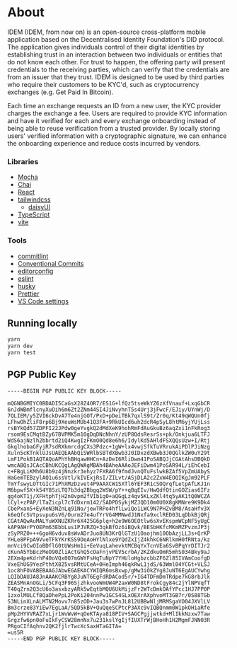 # About

IDEM (IDEM, from now on) is an open-source cross-platform mobile application based on the Decentralised Identity Foundation's DID protocol. The application gives individuals control of their digital identities by establishing trust in an interaction between two individuals or entities that do not know each other. For trust to happen, the offering party will present credentials to the receiving parties, which can verify that the credentials are from an issuer that they trust. IDEM is designed to be used by third parties who require their customers to be KYC'd, such as cryptocurrency exchanges (e.g. Get Paid In Bitcoin).

Each time an exchange requests an ID from a new user, the KYC provider charges the exchange a fee. Users are required to provide KYC information and have it verified for each and every exchange onboarding instead of being able to reuse verification from a trusted provider. By locally storing users' verified information with a cryptographic signature, we can enhance the onboarding experience and reduce costs incurred by vendors.
### Libraries

- [Mocha](https://mochajs.org/)
- [Chai](https://www.chaijs.com/)
- [React](https://reactjs.org/)
- [tailwindcss](https://tailwindcss.com/)
  - [daisyUI](https://daisyui.com/)
- [TypeScript](https://www.typescriptlang.org/)
- [vite](https://vitejs.dev/)

### Tools

- [commitlint](https://commitlint.js.org)
- [Conventional Commits](https://www.conventionalcommits.org)
- [editorconfig](https://editorconfig.org/)
- [eslint](https://eslint.org/)
- [husky](https://typicode.github.io/husky/#/)
- [Prettier](https://prettier.io/)
- [VS Code settings](https://code.visualstudio.com/)

## Running locally

```bash
yarn
yarn dev
yarn test
```

## PGP Public Key

```text
-----BEGIN PGP PUBLIC KEY BLOCK-----

mQGNBGMIYC0BDADI5CaGsX28Z4OR7/ES1G+lfQz5tseWkYZ6zXfVnauf+LxqGbCR
6nJdWBmflcnyXuOih6m6Zt2ZNm44SI4JiNvyhnT5s4Urj3jFwcF/EJiy/UYnWj/D
7QLIEM/y5ZVI6ckDvA7Te4njGOT/PxD+pDeiTBk7qxlS9t/Zr0q/Kt49qWQUn0fj
LFhwOhZliF8rp6Bj9XeuWsMUb41Q3FA+9RkUIcd6uh2dcR4pSyL8htM6yjYUjLss
rsBYkQd57ZDPFI22JPdw0geYvgkQ2dMdXeK9hohRmFdAuGkuBz6aqZxi1nFkRog3
rsom9EsCMqtBZy67BVPMK5m10gDqDNcNhnY/zUP8QdsResrSs+pk/Onkjua6LTFJ
WdS6ajNzlh2bbrtd2iQ4KwgIzFKmO0Qd8e6h6/IdylKd5AHldFSXQQsUzw+I/Rtj
GkqlhobaGFyjR7sdRXkmrcdgCXs3Pdzc+1gW+lx4vwjSfkTuVRrukAiPDlPJiNzg
Xuln5cKTnklUJsUAEQEAAbQiSWRlbSBTdXBwb3J0IDxzdXBwb3J0QGlkZW0uY29t
LmF1PokB1AQTAQoAPhYhBHqawHHCn+AzDeI6RliDwm41PoSABQJjCGAtAhsDBQkD
wmcABQsJCAcCBhUKCQgLAgQWAgMBAh4BAheAAAoJEFiDwm41PoSAR94L/iEhCebI
c+FBgLiKMh6U8b9z4jNnzkr3ehyz7FXRA6f9fmdJvnQTuFslwkBZAf5VpZmUAbyS
HaGemTEBzylAQ1u6ssVtl/kIVExjRsI/ZILvt/ASjDLA2c2ZxW4EOQIKgJm92PLF
TmYfswyLOTtGIc71PhXMzDzvet4P9AAXCW1SXTl6YEF3R1cSOQrqfLetpAfLKJ1n
M6bpwfSX+k54Y8SzLTQ7b3dq2Bbgq2WSW/pY++qBqEIv/HwQdfQtinGOZias6IFz
qg4oKT1j/XFHtphTjH2n0vpm2fVIb1g0+aQGgLz4qv5KLxZKl4tq5yAK1tQ0WCZA
lCyl+zPAP/lTaZicpl7cTdDxrm142/SADPDSykjMZJQD10m0U0X8gKMNre9K9Dk4
CbePxan5+EyXeN3NZnLq91No/jewTRPo4hflLwiQo1LWC9N7PHZvBM8/AsaHfv3X
k6eQfcSVtpsvpu6sV6/Ourm27e4ufYrVG4MMNwdJ1Nxfa9xclRED03LqDbkBjQRj
CGAtAQwAuMALYuWXNUZKRr6X425G6plq+h2e9W6OEOtlw6sXvEKspmWCpNF5yUgC
kAP9AHrPYOEPm63EbbLus1PJVRZQ+3qkBfOz6iBQvk/BESbHKfcMKmMZPvzmJP3j
zSyPRZ0+++6goH6vduv8sWvADrJuo8UN3KrQlGTzU1Oaojhm10ObAzjLL3s+QrKP
YHLe8PFpA9VveTFkYKrKSS9OeAoHYlNlxe9YQdZxIjZ4khkC6NRlkmH0fRNta/kz
mnVci9CwOIoBDflG0tUWsHm1i+EeVuqLahevktMCBqYxTcnVEa6SvBPqYrDITJr2
cKunA5YbBczMeO90ZliActGhQ5cOaFnjvPEV5crbA/2KZdkuOmR5mhS034Bky9aJ
2EXm4peKdrhP40oVQx0O7mGWYFsHqTuNpY7YHUloHgbzcbbZF6Zl85IVAmCoofgD
VxeEhUG9YezPthtX825vsRMtUCeA+0HeImph46qkRwL1jdS/63Wml04YCGt+VLSJ
1oc8hFOVABEBAAGJAbwEGAEKACYWIQR6msBxwp/gMw3iOkZYg8JuNT6EgAUCYwhg
LQIbDAUJA8JnAAAKCRBYg8JuNT6EgFdRDACod5r/+IG4TDFmDmTRdpe7kG8rbJlk
ZEASMnAnOGLi/5CFq3F96SjzhkvooWmUW4P2axW0ND8tFrokCgy84c2jYlNPVqfT
T40qZrn2Q3cU6o3asxbzyARk5wEqtbMQU6UkMijzFr2WTcDmkOAfYPcc1HJ7PP0P
1zxolMULCf8QaDhePpL2PoKi204nnPw1GCS4GLxOEXrAXphvoMT3GB7r/0S88TGb
S3NLinXLnALMTN2Movv7n85zOD+Jau3s7wPnJL812UBBwNljMRMSgaVO04JXVlLV
Bm3crze83YiEw7EgLaA/5QD5kBV+QuQqeSCPtcP3AXc9vIQBQnmm0W1pkOHiaRfe
pMp2HYVVRAZ7xLjr1WvWvW+qOeKTAya818PIV+SAGCPgjjwtkd+MlIkkNzxw7Taw
Grgzfw6pn0oFuIkFyCSW28mnNx7u231kslYgIjfIUXTrWjBHoHh1H2MgmFJNN03R
PRgoCIfAqhnv2QK2fjlrTwcXcSaxHTaGITA=
=us5R
-----END PGP PUBLIC KEY BLOCK-----
```
